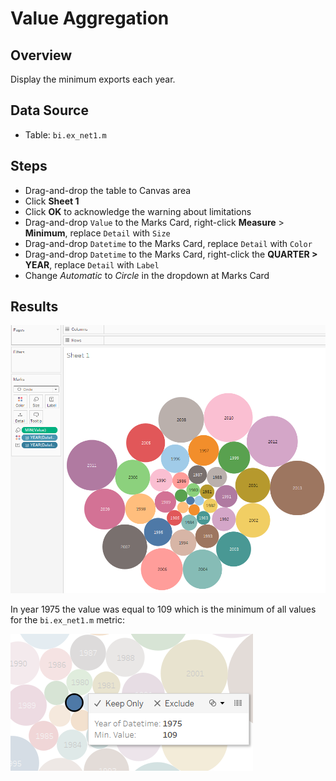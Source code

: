 # Value Aggregation

## Overview

Display the minimum exports each year.

## Data Source

* Table: `bi.ex_net1.m`

## Steps

* Drag-and-drop the table to Canvas area
* Click **Sheet 1**
* Click **OK** to acknowledge the warning about limitations
* Drag-and-drop `Value` to the Marks Card, right-click **Measure** > **Minimum**, replace `Detail` with `Size`
* Drag-and-drop `Datetime` to the Marks Card, replace `Detail` with `Color`
* Drag-and-drop `Datetime` to the Marks Card, right-click the **QUARTER > YEAR**, replace `Detail` with `Label`
* Change _Automatic_ to _Circle_ in the dropdown at Marks Card

## Results

![](../images/min_aggr.png)

In year 1975 the value was equal to 109 which is the minimum of all values for the `bi.ex_net1.m` metric:

![](../images/min_val.png)
